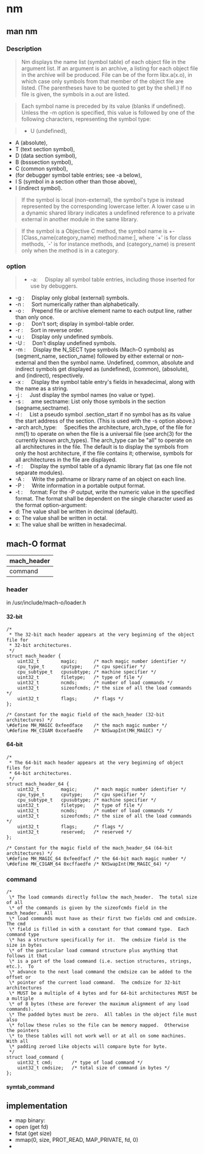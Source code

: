 # nm

## man nm

### Description

> Nm displays the name list (symbol table) of each object file in the argument list. If an argument is an archive, a listing for each object file in the archive will be produced. File can be of the form libx.a(x.o), in which case only symbols from that member of the object file are listed. (The parentheses have to be quoted to get by the shell.) If no file is given, the symbols in a.out are listed.

> Each symbol name is preceded by its value (blanks if undefined). Unless the -m option is specified, this value is followed by one of the following characters, representing the symbol type: 

> * U (undefined),
* A (absolute),
* T (text section symbol),
* D (data section symbol), 
* B (bsssection symbol),
* C (common symbol), 
* (for debugger symbol table entries; see -a below),
* I S (symbol in a section other than those above),
* I (indirect symbol). 

> If the symbol is local (non-external), the symbol's type is instead represented by the corresponding lowercase letter. A lower case u in a dynamic shared library indicates a undefined reference to a private external in another module in the same
library.

> If the symbol is a Objective C method, the symbol name is +-[Class\_name(category\_name) method:name:], where \`+' is for class methods, \`-' is for instance methods, and (category\_name) is present only when the method is in a category.

### option

> * -a: &nbsp;&nbsp;&nbsp; Display all symbol table entries, including those inserted for use by debuggers.
* -g : &nbsp;&nbsp;&nbsp; Display only global (external) symbols.
* -n : &nbsp;&nbsp;&nbsp; Sort numerically rather than alphabetically.
* -o : &nbsp;&nbsp;&nbsp; Prepend file or archive element name to each output line, rather than only once.
* -p : &nbsp;&nbsp;&nbsp; Don't sort; display in symbol-table order.
* -r : &nbsp;&nbsp;&nbsp; Sort in reverse order.
* -u : &nbsp;&nbsp;&nbsp; Display only undefined symbols.
* -U : &nbsp;&nbsp;&nbsp; Don't display undefined symbols.
* -m : &nbsp;&nbsp;&nbsp; Display the N\_SECT type symbols (Mach-O symbols) as (segment\_name, section\_name) followed by either external or non-external and then the symbol name. Undefined, common, absolute and indirect symbols get displayed as (undefined), (common), (absolute), and (indirect), respectively.
* -x : &nbsp;&nbsp;&nbsp; Display the symbol table entry's fields in hexadecimal, along with the name as a string.
* -j : &nbsp;&nbsp;&nbsp; Just display the symbol names (no value or type).
* -s : &nbsp;&nbsp;&nbsp; ame sectname: List only those symbols in the section (segname,sectname).
* -l : &nbsp;&nbsp;&nbsp; List a pseudo symbol .section\_start if no symbol has as its value the start address of the section. (This is used with the -s option above.)
* -arch arch\_type: &nbsp;&nbsp;&nbsp; Specifies the architecture, arch\_type, of the file for nm(1) to operate on when the file is a universal file (see arch(3) for the currently known arch\_types). The arch\_type can be "all" to operate on all architectures in the file. The default is to display the symbols from only the host architecture, if the file contains it; otherwise, symbols for all architectures in the file are displayed.
* -f : &nbsp;&nbsp;&nbsp; Display the symbol table of a dynamic library flat (as one file not separate modules).
* -A : &nbsp;&nbsp;&nbsp; Write the pathname or library name of an object on each line.
* -P : &nbsp;&nbsp;&nbsp; Write information in a portable output format.
* -t : &nbsp;&nbsp;&nbsp; format: For the -P output, write the numeric value in the specified format. The format shall be dependent on the single character used as the format option-argument:
 * d: The value shall be written in decimal (default).
 * o: The value shall be written in octal.
 * x: The value shall be written in hexadecimal.

## mach-O format

|mach\_header|
|------------|
|command|

### header

in /usr/include/mach-o/loader.h

#### 32-bit

```
/*
 * The 32-bit mach header appears at the very beginning of the object file for
 * 32-bit architectures.
 */
struct mach_header {
	uint32_t		magic;		/* mach magic number identifier */
	cpu_type_t		cputype;	/* cpu specifier */
	cpu_subtype_t	cpusubtype;	/* machine specifier */
	uint32_t		filetype;	/* type of file */
	uint32_t		ncmds;		/* number of load commands */
	uint32_t		sizeofcmds;	/* the size of all the load commands */
	uint32_t		flags;		/* flags */
};

/* Constant for the magic field of the mach_header (32-bit architectures) */
\#define MH_MAGIC 0xfeedface	/* the mach magic number */
\#define MH_CIGAM 0xcefaedfe	/* NXSwapInt(MH_MAGIC) */
```

#### 64-bit

```
/*
 * The 64-bit mach header appears at the very beginning of object files for
 * 64-bit architectures.
 */
struct mach_header_64 {
	uint32_t		magic;		/* mach magic number identifier */
	cpu_type_t		cputype;	/* cpu specifier */
	cpu_subtype_t	cpusubtype;	/* machine specifier */
	uint32_t		filetype;	/* type of file */
	uint32_t		ncmds;		/* number of load commands */
	uint32_t		sizeofcmds;	/* the size of all the load commands */
	uint32_t		flags;		/* flags */
	uint32_t		reserved;	/* reserved */
};

/* Constant for the magic field of the mach_header_64 (64-bit architectures) */
\#define MH_MAGIC_64 0xfeedfacf /* the 64-bit mach magic number */
\#define MH_CIGAM_64 0xcffaedfe /* NXSwapInt(MH_MAGIC_64) */
```

### command

```
/*
 \* The load commands directly follow the mach_header.  The total size of all
 \* of the commands is given by the sizeofcmds field in the mach_header.  All
 \* load commands must have as their first two fields cmd and cmdsize.  The cmd
 \* field is filled in with a constant for that command type.  Each command type
 \* has a structure specifically for it.  The cmdsize field is the size in bytes
 \* of the particular load command structure plus anything that follows it that
 \* is a part of the load command (i.e. section structures, strings, etc.).  To
 \* advance to the next load command the cmdsize can be added to the offset or
 \* pointer of the current load command.  The cmdsize for 32-bit architectures
 \* MUST be a multiple of 4 bytes and for 64-bit architectures MUST be a multiple
 \* of 8 bytes (these are forever the maximum alignment of any load commands).
 \* The padded bytes must be zero.  All tables in the object file must also
 \* follow these rules so the file can be memory mapped.  Otherwise the pointers
 \* to these tables will not work well or at all on some machines.  With all
 \* padding zeroed like objects will compare byte for byte.
 */
struct load_command {
	uint32_t cmd;		/* type of load command */
	uint32_t cmdsize;	/* total size of command in bytes */
};
```

#### symtab\_command

## implementation

* map binary:
 * open (get fd)
 * fstat (get size)
 * mmap(0, size, PROT\_READ, MAP\_PRIVATE, fd, 0)
* 
